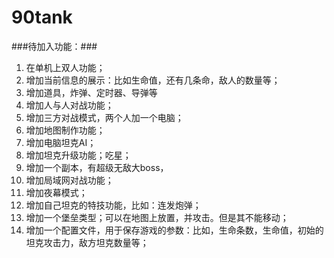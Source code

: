 # 90tank
###待加入功能：###
1. 在单机上双人功能；
2. 增加当前信息的展示：比如生命值，还有几条命，敌人的数量等；
3. 增加道具，炸弹、定时器、导弹等
4. 增加人与人对战功能；
5. 增加三方对战模式，两个人加一个电脑；
6. 增加地图制作功能；
7. 增加电脑坦克AI；
8. 增加坦克升级功能；吃星；
9. 增加一个副本，有超级无敌大boss，
10. 增加局域网对战功能；
11. 增加夜幕模式；
12. 增加自己坦克的特技功能，比如：连发炮弹；
13. 增加一个堡垒类型；可以在地图上放置，并攻击。但是其不能移动；
14. 增加一个配置文件，用于保存游戏的参数：比如，生命条数，生命值，初始的坦克攻击力，敌方坦克数量等；
